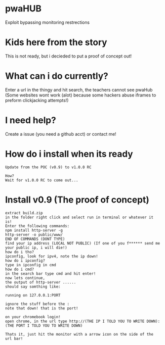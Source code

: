 # pwaHUB
Exploit bypassing monitoring restrections
# Kids here from the story
This is not ready, but i decieded to put a proof of concept out!
# What can i do currently?
Enter a url in the thingy and hit search, the teachers cannot see pwaHub (Some websites wont work (alot) because some hackers abuse iframes to preform clickjacking attempts!)
# I need help?
Create a issue (you need a github acct) or contact me!
# How do i install when its ready
```
Update from the POC (v0.9) to v1.0.0 RC

How?
Wait for v1.0.0 RC to come out...
```
# Install v0.9 (The proof of concept)
```
extract build.zip
in the folder right click and select run in terminal or whatever it is!
Enter the following commands:
npm install http-server -g
http-server -o public/www/
END OF COMMANDS (DONT TYPE)
find your ip address (LOCAL NOT PUBLIC) (If one of you f****** send me your public ip, i will die!)
how do i tho?
ipconfig, look for ipv4, note the ip down!
how do i ipconfig?
type in ipconfig in cmd
how do i cmd?
in the search bar type cmd and hit enter!
now lets continue,
the output of http-server ......
should say somthing like:

running on 127.0.0.1:PORT

ignore the stuff before the :
note that down! that is the port!

on your chromebook login!
open chrome, in the url type http://(THE IP I TOLD YOU TO WRITE DOWN):(THE PORT I TOLD YOU TO WRITE DOWN)

Thats it, just hit the monitor with a arrow icon on the side of the url bar!
```
